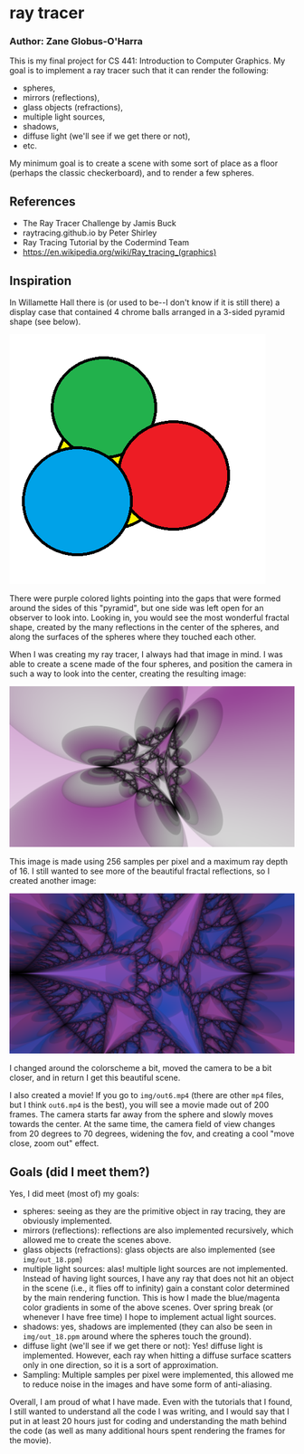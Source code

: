 # ray tracer

### Author: Zane Globus-O'Harra

This is my final project for CS 441: Introduction to Computer Graphics.
My goal is to implement a ray tracer such that it can render the 
following:

- spheres,
- mirrors (reflections),
- glass objects (refractions),
- multiple light sources,
- shadows,
- diffuse light (we'll see if we get there or not),
- etc.

My minimum goal is to create a scene with some sort of place as a floor
(perhaps the classic checkerboard), and to render a few spheres.

## References

- The Ray Tracer Challenge by Jamis Buck
- raytracing.github.io by Peter Shirley
- Ray Tracing Tutorial by the Codermind Team
- https://en.wikipedia.org/wiki/Ray_tracing_(graphics)

## Inspiration

In Willamette Hall there is (or used to be--I don't know if it is still
there) a display case that contained 4 chrome balls arranged in a
3-sided pyramid shape (see below).

![The three-sided pyramid shape made out of spheres.](diagram.png)

There were purple colored lights pointing into the gaps that were formed
around the sides of this "pyramid", but one side was left open for an
observer to look into. Looking in, you would see the most wonderful
fractal shape, created by the many reflections in the center of the
spheres, and along the surfaces of the spheres where they touched each
other. 

When I was creating my ray tracer, I always had that image in mind. I
was able to create a scene made of the four spheres, and position the
camera in such a way to look into the center, creating the resulting
image:


![The initial render.](img/out_32.png)

This image is made using 256 samples per pixel and a maximum ray depth
of 16. I still wanted to see more of the beautiful fractal reflections,
so I created another image:

![My favorite render.](img/out_34.png)

I changed around the colorscheme a bit, moved the camera to be a bit
closer, and in return I get this beautiful scene.

I also created a movie! If you go to `img/out6.mp4` (there are other `mp4`
files, but I think `out6.mp4` is the best), you will see a movie made
out of 200 frames. The camera starts far away from the sphere and slowly
moves towards the center. At the same time, the camera field of view changes
from 20 degrees to 70 degrees, widening the fov, and creating a cool
"move close, zoom out" effect.

## Goals (did I meet them?)
Yes, I did meet (most of) my goals:

- spheres: seeing as they are the primitive object in ray tracing, they
  are obviously implemented.
- mirrors (reflections): reflections are also implemented recursively,
  which allowed me to create the scenes above.
- glass objects (refractions): glass objects are also implemented (see `img/out_18.ppm`)
- multiple light sources: alas! multiple light sources are not
  implemented. Instead of having light sources, I have any ray that does
  not hit an object in the scene (i.e., it flies off to infinity) gain a
  constant color determined by the main rendering function. This is how
  I made the blue/magenta color gradients in some of the above scenes.
  Over spring break (or whenever I have free time) I hope to implement
  actual light sources. 
- shadows: yes, shadows are implemented (they can also be seen in
  `img/out_18.ppm` around where the spheres touch the ground).
- diffuse light (we'll see if we get there or not): Yes! diffuse light
  is implemented. However, each ray when hitting a diffuse surface
  scatters only in one direction, so it is a sort of approximation. 
- Sampling: Multiple samples per pixel were implemented, this allowed me
  to reduce noise in the images and have some form of anti-aliasing.

Overall, I am proud of what I have made. Even with the tutorials that I
found, I still wanted to understand all the code I was writing, and I
would say that I put in at least 20 hours just for coding and
understanding the math behind the code (as well as many additional hours
spent rendering the frames for the movie).